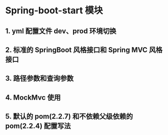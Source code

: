 # Spring-boot-start 模块

## 1. yml 配置文件 dev、prod 环境切换

## 2. 标准的 SpringBoot 风格接口和 Spring MVC 风格接口

## 3. 路径参数和查询参数

## 4. MockMvc 使用

## 5. 默认的 pom(2.2.7) 和不依赖父级依赖的 pom(2.2.4) 配置写法
